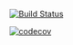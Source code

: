 [![Build Status](https://travis-ci.org/kevinyan0619/cs207test.svg?branch=master)](https://travis-ci.org/kevinyan0619/cs207test)

[![codecov](https://codecov.io/gh/kevinyan0619/cs207test/branch/master/graph/badge.svg)](https://codecov.io/gh/kevinyan0619/cs207test)
